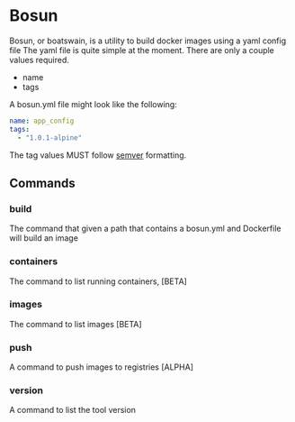# Bosun

Bosun, or boatswain, is a utility to build docker images using a yaml config file
The yaml file is quite simple at the moment. There are only a couple values required.

- name
- tags

A bosun.yml file might look like the following:

```yaml
name: app_config
tags:
  - "1.0.1-alpine"
```

The tag values MUST follow [semver](https://semver.org/) formatting.

## Commands

### build

The command that given a path that contains a bosun.yml and Dockerfile will build an image

### containers

The command to list running containers, [BETA]

### images

The command to list images [BETA]

### push

A command to push images to registries [ALPHA]

### version

A command to list the tool version
